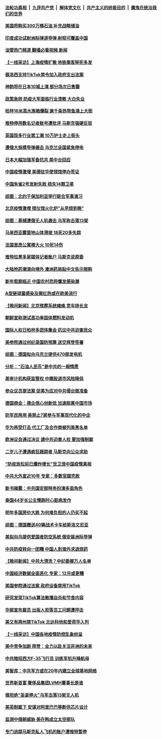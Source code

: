 ####  [法轮功真相](../../../../basic/blob/master/README.md?t=12171402) &nbsp;|&nbsp; [九评共产党](../../../../9ping.md/blob/master/README.md?t=12171402) &nbsp;|&nbsp; [解体党文化](../../../../jtdwh.md/blob/master/README.md?t=12171402)  &nbsp;|&nbsp; [共产主义的终极目的](../../../../gczydzjmd.md/blob/master/README.md?t=12171402) &nbsp;|&nbsp; [魔鬼在统治我们的世界](../../../../mgztzwmdsj.md/blob/master/README.md?t=12171402) 

#### [美国将购买300万桶石油 补充战略储油](../pages/nsc418/n13886482.md?t=12171402) 

#### [印度成功试射洲际弹道导弹 射程可覆盖中国](../pages/nsc418/n13886447.md?t=12171402) 

#### [油管热门频道 翻墙必看视频 新闻](http://129.146.143.75:81/youtube.html?12171402)

#### [【一线采访】上海疫情扩散 地铁乘客猝死多发](../pages/nsc418/n13886278.md?t=12171402) 

#### [佩洛西支持TikTok禁令加入政府支出法案](../pages/nsc418/n13886373.md?t=12171402) 

#### [神韵将在日本10城上演 部分场次已售罄](../pages/nsc418/n13886036.md?t=12171402) 

#### [政策急转 防疫大军面临行业溃散 大白失业](../pages/nsc418/n13886279.md?t=12171402) 

#### [柏林16米高水族箱爆裂 逾千条热带鱼涌上大街](../pages/nsc418/n13886289.md?t=12171402) 

#### [推特停用数名记者账号遭批评 马斯克强硬反驳](../pages/nsc418/n13885785.md?t=12171402) 

#### [英国现多行业罢工潮 10万护士走上街头](../pages/nsc418/n13886355.md?t=12171402) 

#### [遭俄大规模导弹袭击 乌克兰全国紧急停电](../pages/nsc418/n13886332.md?t=12171402) 

#### [日本大幅加强军备抗共 美中台回应](../pages/nsc418/n13886331.md?t=12171402) 

#### [中国疫情激增 美德驻华使领馆停办签证](../pages/nsc418/n13886335.md?t=12171402) 

#### [中国朱雀2号发射失败 损失14颗卫星](../pages/nsc418/n13885136.md?t=12171402) 

#### [组图：北约于保加利亚举行联合军事演习](../pages/nsc418/n13886131.md?t=12171402) 

#### [北京疫情激增 殡仪馆火化炉“从早烧到晚”](../pages/nsc418/n13886237.md?t=12171402) 

#### [组图：基辅遭俄无人机袭击 乌军称击落13架](../pages/nsc418/n13886184.md?t=12171402) 

#### [马来西亚露营地山体滑坡 18死20多失踪](../pages/nsc418/n13886177.md?t=12171402) 

#### [法国里昂公寓楼大火 10死14伤](../pages/nsc418/n13886174.md?t=12171402) 

#### [推特拉黑多家媒体记者账户 马斯克说原委](../pages/nsc418/n13886169.md?t=12171402) 

#### [大陆抢药潮涌向境外 澳洲药局贴中文告示限购](../pages/nsc418/n13886157.md?t=12171402) 

#### [新年假期临近 中国农村恐将爆发感染潮](../pages/nsc418/n13886148.md?t=12171402) 

#### [A型链球菌感染及猩红热或在欧美流行](../pages/nsc418/n13886121.md?t=12171402) 

#### [【晚间新闻】北京殡葬系统瘫痪 灵车排长龙](../pages/nsc418/n13884579.md?t=12171402) 


#### [朝鲜宣称测试高功率固体燃料发动机](../pages/nsc418/n13886027.md?t=12171402) 

#### [国际人权日柏林多团体集会 抗议中共迫害民众](../pages/nsc418/n13885395.md?t=12171402) 

#### [美参院通过创纪录国防预算 送交拜登签署](../pages/nsc418/n13885868.md?t=12171402) 

#### [组图：德国拟向乌克兰提供470部发电机](../pages/nsc418/n13884544.md?t=12171402) 

#### [分析：“石油人民币”是中共的一厢情愿](../pages/nsc418/n13885034.md?t=12171402) 

#### [美审计机构获监管权 中概股退市风险降低](../pages/nsc418/n13885778.md?t=12171402) 

#### [参众议员提法案 促美为应对中共侵台做准备](../pages/nsc418/n13885724.md?t=12171402) 

#### [德国商会：德企信心创新低 加速脱离中国市场](../pages/nsc418/n13885710.md?t=12171402) 

#### [防军民两用 美禁止7家参与军事现代化的中企](../pages/nsc418/n13885725.md?t=12171402) 

#### [华为再受打击 代工厂及合作商被列美黑名单](../pages/nsc418/n13885714.md?t=12171402) 

#### [欧洲议会通过决议 谴中共迫害人权 要加强制裁](../pages/nsc418/n13885670.md?t=12171402) 

#### [二岁儿子遭遇疯狂跟踪者 马斯克向公众求助](../pages/nsc418/n13885686.md?t=12171402) 

#### [“防疫放松前已爆炸增长”世卫泄中国疫情真相](../pages/nsc418/n13884968.md?t=12171402) 

#### [中共大外宣近10年 专家：多数官媒完败](../pages/nsc418/n13884955.md?t=12171402) 

#### [新书揭露：中共国安部特务扮演多面角色](../pages/nsc418/n13885682.md?t=12171402) 

#### [泰国44岁长公主慢跑时心脏病发作](../pages/nsc418/n13885599.md?t=12171402) 

#### [明年多国房价大跌 为何难负担的人仍买不起](../pages/nsc418/n13885536.md?t=12171402) 

#### [组图：德国赠送40辆战术卡车给斯洛文尼亚](../pages/nsc418/n13885416.md?t=12171402) 

#### [美拟向乌提供爱国者防空系统 俄安装洲际导弹](../pages/nsc418/n13885482.md?t=12171402) 

#### [中共防疫转向一团糟 中国人到海外求退烧药](../pages/nsc418/n13885537.md?t=12171402) 

#### [【晚间新闻】中共大清洗？中纪委握万人名单](../pages/nsc418/n13885370.md?t=12171402) 


#### [中国经济数据全面恶化 专家：12月或更糟](../pages/nsc418/n13885320.md?t=12171402) 

#### [美国参院通过法案 政府设备禁用TikTok](../pages/nsc418/n13885050.md?t=12171402) 

#### [研究发现TikTok算法散播自杀和节食内容](../pages/nsc418/n13885095.md?t=12171402) 

#### [华邮宣布裁员 出版人拒答员工问题遭抨击](../pages/nsc418/n13884928.md?t=12171402) 

#### [美又有两州禁TikTok 北达科他和爱荷华入列](../pages/nsc418/n13884988.md?t=12171402) 

#### [【一线采访】中国各地疫情防控乱象纷呈](../pages/nsc418/n13884826.md?t=12171402) 

#### [美中竞争加剧 拜登：全力以赴关注非洲的未来](../pages/nsc418/n13884888.md?t=12171402) 

#### [中共暗招西方F-35飞行员 训练军机升降航母](../pages/nsc418/n13884980.md?t=12171402) 

#### [美智库：中共军方或在20年内建立全球基地网络](../pages/nsc418/n13884946.md?t=12171402) 

#### [世界新首富 奢侈品集团LVMH董事长是谁](../pages/nsc418/n13884843.md?t=12171402) 

#### [俄拒绝“圣诞停火”乌军击落13架无人机](../pages/nsc418/n13884844.md?t=12171402) 

#### [美英制裁下 安谋对阿里巴巴等断供芯片设计](../pages/nsc418/n13884840.md?t=12171402) 

#### [监测中俄朝威胁 美在韩成立太空部队](../pages/nsc418/n13884813.md?t=12171402) 

#### [专门追踪马斯克私人飞机的账户遭推特暂停](../pages/nsc418/n13884261.md?t=12171402) 

<img src='http://gfw-breaker.win/goodnews/indexes/nsc418.md' width='0px' height='0px'/>
